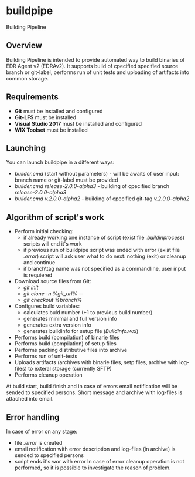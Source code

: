 # buildpipe
Building Pipeline 

## Overview
Building Pipeline is intended to provide automated way to build binaries of EDR Agent v2 (EDRAv2). It supports build of cpecified specified source branch or git-label, performs run of unit tests and uploading of artifacts into common storage.

## Requirements
  * **Git** must be installed and configured
  * **Git-LFS** must be installed
  * **Visual Studio 2017** must be installed and configured
  * **WIX Toolset** must be installed

## Launching
You can launch buildpipe in a different ways:
  * _builder.cmd_ (start without parameters) - will be awaits of user input: branch name or git-label must be provided
  * _builder.cmd release-2.0.0-alpha3_ - building of cpecified branch _release-2.0.0-alpha3_
  * _builder.cmd v.2.0.0-alpha2_ - building of cpecified git-tag _v.2.0.0-alpha2_

## Algorithm of script's work
  * Perform initial checking:
    - if already working one instance of script (exist file _.buildinprocess_) scripts will end it's work
    - if previous run of buildpipe script was ended with error (exist file _.error_) script will ask user what to do next: nothing (exit) or cleanup and continue
    - if branch\tag name was not specified as a commandline, user input is requiered
  * Download source files from Git:
    - _git init_
    - _git clone -n %git\_url% --_
    - _git checkout %branch%_
  * Configures build variables:
    - calculates buld number (+1 to previous build number)
    - generates minimal and full version info
    - generates extra version info
    - generates buildinfo for setup file (_BuildInfo.wxi_)
  * Performs build (compilation) of binarie files
  * Performs build (compilation) of setup files
  * Performs packing distributive files into archive
  * Performs run of unit-tests
  * Uploads artifacts (archives with binarie files, setp files, archive with log-files) to exteral storage (currently SFTP)
  * Performs cleanup operation

At build start, build finish and in case of errors email notification will be sended to specified persons. Short message and archive with log-files is attached into email.

## Error handling
In case of error on any stage:
  * file _.error_ is created
  * email notification with error description and log-files (in archive) is sended to specified persons
  * script ends it's wor with error
In case of error cleanup operation is not performed, so it is possible to investigate the reason of problem.